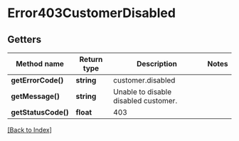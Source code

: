 # Error403CustomerDisabled

## Getters

Method name | Return type | Description | Notes
------------ | ------------- | ------------- | -------------
**getErrorCode()** | **string** | customer.disabled |
**getMessage()** | **string** | Unable to disable disabled customer. |
**getStatusCode()** | **float** | 403 |

[[Back to Index]](../index.md)
